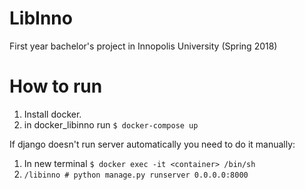 # LibInno
First year bachelor's project in Innopolis University (Spring 2018)

# How to run
1. Install docker.
2. in docker_libinno run `$ docker-compose up`

If django doesn't run server automatically you need to do it manually:
1. In new terminal `$ docker exec -it <container> /bin/sh`
2. `/libinno # python manage.py runserver 0.0.0.0:8000`